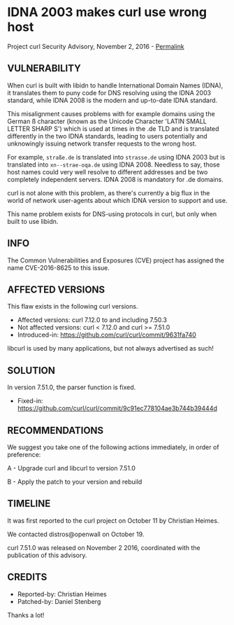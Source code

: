 IDNA 2003 makes curl use wrong host
===================================

Project curl Security Advisory, November 2, 2016 -
[Permalink](https://curl.se/docs/CVE-2016-8625.html)

VULNERABILITY
-------------

When curl is built with libidn to handle International Domain Names (IDNA), it
translates them to puny code for DNS resolving using the IDNA 2003 standard,
while IDNA 2008 is the modern and up-to-date IDNA standard.

This misalignment causes problems with for example domains using the German ß
character (known as the Unicode Character 'LATIN SMALL LETTER SHARP S') which
is used at times in the .de TLD and is translated differently in the two IDNA
standards, leading to users potentially and unknowingly issuing network
transfer requests to the wrong host.

For example, `straße.de` is translated into `strasse.de` using IDNA 2003 but
is translated into `xn--strae-oqa.de` using IDNA 2008. Needless to say, those
host names could very well resolve to different addresses and be two
completely independent servers. IDNA 2008 is mandatory for .de domains.

curl is not alone with this problem, as there's currently a big flux in the
world of network user-agents about which IDNA version to support and use.

This name problem exists for DNS-using protocols in curl, but only when built
to use libidn.

INFO
----

The Common Vulnerabilities and Exposures (CVE) project has assigned the name
CVE-2016-8625 to this issue.

AFFECTED VERSIONS
-----------------

This flaw exists in the following curl versions.

- Affected versions: curl 7.12.0 to and including 7.50.3
- Not affected versions: curl < 7.12.0 and curl >= 7.51.0
- Introduced-in: https://github.com/curl/curl/commit/9631fa740

libcurl is used by many applications, but not always advertised as such!

SOLUTION
------------

In version 7.51.0, the parser function is fixed.

- Fixed-in: https://github.com/curl/curl/commit/9c91ec778104ae3b744b39444d

RECOMMENDATIONS
---------------

We suggest you take one of the following actions immediately, in order of
preference:

 A - Upgrade curl and libcurl to version 7.51.0

 B - Apply the patch to your version and rebuild

TIMELINE
---------

It was first reported to the curl project on October 11 by Christian Heimes.

We contacted distros@openwall on October 19.

curl 7.51.0 was released on November 2 2016, coordinated with the publication
of this advisory.

CREDITS
-------

- Reported-by: Christian Heimes
- Patched-by: Daniel Stenberg

Thanks a lot!
